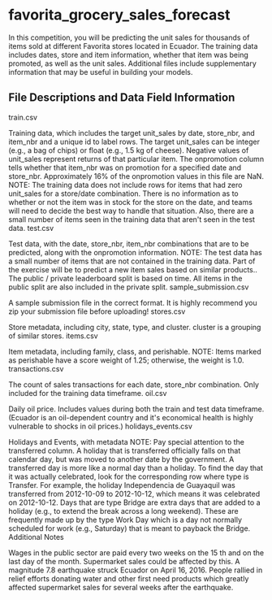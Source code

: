 # favorita_grocery_sales_forecast

In this competition, you will be predicting the unit sales for thousands of items sold at different Favorita stores located in Ecuador. The training data includes dates, store and item information, whether that item was being promoted, as well as the unit sales. Additional files include supplementary information that may be useful in building your models.

  ## File Descriptions and Data Field Information

  train.csv

Training data, which includes the target unit_sales by date, store_nbr, and item_nbr and a unique id to label rows.
The target unit_sales can be integer (e.g., a bag of chips) or float (e.g., 1.5 kg of cheese).
Negative values of unit_sales represent returns of that particular item.
The onpromotion column tells whether that item_nbr was on promotion for a specified date and store_nbr.
Approximately 16% of the onpromotion values in this file are NaN.
NOTE: The training data does not include rows for items that had zero unit_sales for a store/date combination. There is no information as to whether or not the item was in stock for the store on the date, and teams will need to decide the best way to handle that situation. Also, there are a small number of items seen in the training data that aren't seen in the test data.
test.csv

Test data, with the date, store_nbr, item_nbr combinations that are to be predicted, along with the onpromotion information.
NOTE: The test data has a small number of items that are not contained in the training data. Part of the exercise will be to predict a new item sales based on similar products..
The public / private leaderboard split is based on time. All items in the public split are also included in the private split.
sample_submission.csv

A sample submission file in the correct format.
It is highly recommend you zip your submission file before uploading!
stores.csv

Store metadata, including city, state, type, and cluster.
cluster is a grouping of similar stores.
items.csv

Item metadata, including family, class, and perishable.
NOTE: Items marked as perishable have a score weight of 1.25; otherwise, the weight is 1.0.
transactions.csv

The count of sales transactions for each date, store_nbr combination. Only included for the training data timeframe.
oil.csv

Daily oil price. Includes values during both the train and test data timeframe. (Ecuador is an oil-dependent country and it's economical health is highly vulnerable to shocks in oil prices.)
holidays_events.csv

Holidays and Events, with metadata
NOTE: Pay special attention to the transferred column. A holiday that is transferred officially falls on that calendar day, but was moved to another date by the government. A transferred day is more like a normal day than a holiday. To find the day that it was actually celebrated, look for the corresponding row where type is Transfer. For example, the holiday Independencia de Guayaquil was transferred from 2012-10-09 to 2012-10-12, which means it was celebrated on 2012-10-12. Days that are type Bridge are extra days that are added to a holiday (e.g., to extend the break across a long weekend). These are frequently made up by the type Work Day which is a day not normally scheduled for work (e.g., Saturday) that is meant to payback the Bridge.
Additional Notes

Wages in the public sector are paid every two weeks on the 15 th and on the last day of the month. Supermarket sales could be affected by this.
A magnitude 7.8 earthquake struck Ecuador on April 16, 2016. People rallied in relief efforts donating water and other first need products which greatly affected supermarket sales for several weeks after the earthquake.
